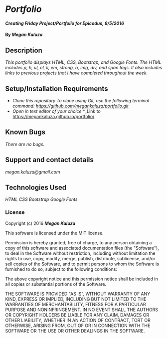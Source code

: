 # _Portfolio_

#### _Creating Friday Project/Portfolio for Epicodus, 8/5/2016_

#### By _**Megan Kaluza**_

## Description

_This portfolio displays HTML, CSS, Bootstrap, and Google Fonts. The HTML includes p, h, ul, ol, li, em, strong, a, img, div, and span tags. It also includes links to previous projects that I have completed throughout the week._

## Setup/Installation Requirements

* _Clone this repository_
    _To clone using Git, use the following terminal command:_
    _https://github.com/megankaluza/portfolio.git_
* _Open in text editor of your choice_
*_Link to https://megankaluza.github.io/portfolio/

## Known Bugs

_There are no bugs._

## Support and contact details

_megan.kaluza@gmail.com_

## Technologies Used

_HTML_
_CSS_
_Bootstrap_
_Google Fonts_

### License

Copyright (c) 2016 **_Megan Kaluza_**

This software is licensed under the MIT license.

Permission is hereby granted, free of charge, to any person obtaining a copy of this software and associated documentation files (the "Software"), to deal in the Software without restriction, including without limitation the rights to use, copy, modify, merge, publish, distribute, sublicense, and/or sell copies of the Software, and to permit persons to whom the Software is furnished to do so, subject to the following conditions:

The above copyright notice and this permission notice shall be included in all copies or substantial portions of the Software.

THE SOFTWARE IS PROVIDED "AS IS", WITHOUT WARRANTY OF ANY KIND, EXPRESS OR IMPLIED, INCLUDING BUT NOT LIMITED TO THE WARRANTIES OF MERCHANTABILITY, FITNESS FOR A PARTICULAR PURPOSE AND NONINFRINGEMENT. IN NO EVENT SHALL THE AUTHORS OR COPYRIGHT HOLDERS BE LIABLE FOR ANY CLAIM, DAMAGES OR OTHER LIABILITY, WHETHER IN AN ACTION OF CONTRACT, TORT OR OTHERWISE, ARISING FROM, OUT OF OR IN CONNECTION WITH THE SOFTWARE OR THE USE OR OTHER DEALINGS IN THE SOFTWARE.
